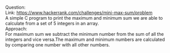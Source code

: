 Question:
</br>
    Link: https://www.hackerrank.com/challenges/mini-max-sum/problem
    </br>
    A simple C program to print the maximum and minimum sum we are able to calculate from a set of 5 integers in an array.
</br>
    Approach: 
    </br> 
    For maximum sum we subtract the minimum number from the sum of all the integers and vice versa.The maximum and minimum numbers are calculated by comparing one number with all other numbers.
    